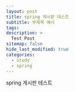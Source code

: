 ```yaml
---
layout: post
title: spring 게시판 테스트
subtitle: 부제목 예시
tags: 
description: >
  Test Post
sitemap: false
hide_last_modified: true
categories:
  - study
  - spring
---
```


spring 게시판 테스트